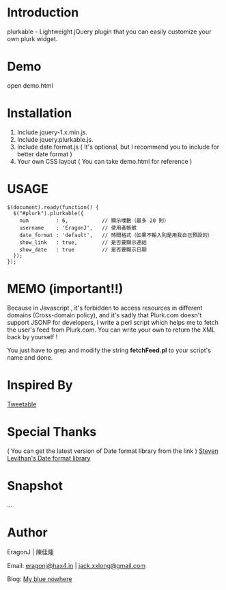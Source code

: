 Introduction
============

plurkable - Lightweight jQuery plugin that you can easily customize your own plurk widget.

Demo
====

open demo.html

Installation
============

1. Include jquery-1.x.min.js.
2. Include jquery.plurkable.js.
3. Include date.format.js ( It's optional, but I recommend you to include for better date format )
4. Your own CSS layout ( You can take demo.html for reference )

USAGE
=====

    $(document).ready(function() {
      $("#plurk").plurkable({
        num         : 6,           // 顯示噗數（最多 20 則）
        username    : 'EragonJ',   // 使用者帳號
        date_format : 'default',   // 時間格式（如果不輸入則是用我自己預設的）
        show_link   : true,        // 是否要顯示連結
        show_date   : true         // 是否要顯示日期
      });
    });

MEMO (important!!)
==================

Because in Javascript , it's forbidden to access resources in different domains (Cross-domain policy), 
and it's sadly that Plurk.com doesn't support JSONP for developers, I write a perl script which helps 
me to fetch the user's feed from Plurk.com. You can write your own to return the XML back by yourself !


You just have to grep and modify the string **fetchFeed.pl** to your script's name and done.

Inspired By
===========

[Tweetable](http://plugins.theodin.co.uk/jquery/tweetable/tweetable.1.6/index.html)

Special Thanks
==============

( You can get the latest version of Date format library from the link )
[Steven Levithan's Date format library](http://blog.stevenlevithan.com/archives/date-time-format)

Snapshot
========

...

Author
======
EragonJ | 陳佳隆

Email: eragonj@hax4.in | jack.xxlong@gmail.com

Blog: [My blue nowhere](http://eragonj.hax4.in)
